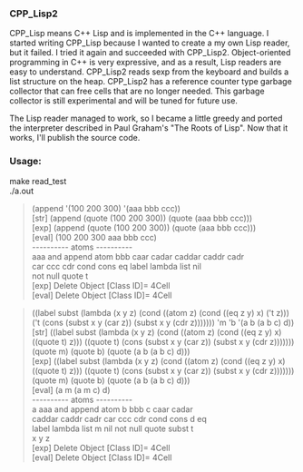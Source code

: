 ### CPP_Lisp2

CPP_Lisp means C++ Lisp and is implemented in the C++ language.
I started writing CPP_Lisp because I wanted to create a my own Lisp reader, but it failed.
I tried it again and succeeded with CPP_Lisp2.
Object-oriented programming in C++ is very expressive, and as a result, Lisp readers are easy to understand.
CPP_Lisp2 reads sexp from the keyboard and builds a list structure on the heap.
CPP_Lisp2 has a reference counter type garbage collector that can free cells that are no longer needed.
This garbage collector is still experimental and will be tuned for future use.

The Lisp reader managed to work, so I became a little greedy and ported the interpreter described in Paul Graham's "The Roots of Lisp".
Now that it works, I'll publish the source code.

### Usage:
make read_test  
./a.out  

> (append '(100 200 300) '(aaa bbb ccc))  
[str] (append (quote (100 200 300)) (quote (aaa bbb ccc)))  
[exp] (append (quote (100 200 300)) (quote (aaa bbb ccc)))  
[eval] (100 200 300 aaa bbb ccc)  
 ---------- atoms ----------  
aaa and append atom bbb caar cadar caddar caddr cadr  
car ccc cdr cond cons eq label lambda list nil  
not null quote t  
[exp] Delete Object [Class ID]= 4Cell  
[eval] Delete Object [Class ID]= 4Cell  

> ((label subst (lambda (x y z) (cond ((atom z) (cond ((eq z y) x) ('t z))) ('t (cons (subst x y (car z)) (subst x y (cdr z))))))) 'm 'b '(a b (a b c) d))  
[str] ((label subst (lambda (x y z) (cond ((atom z) (cond ((eq z y) x) ((quote t) z))) ((quote t) (cons (subst x y (car z)) (subst x y (cdr z))))))) (quote m) (quote b) (quote (a b (a b c) d)))  
[exp] ((label subst (lambda (x y z) (cond ((atom z) (cond ((eq z y) x) ((quote t) z))) ((quote t) (cons (subst x y (car z)) (subst x y (cdr z))))))) (quote m) (quote b) (quote (a b (a b c) d)))  
[eval] (a m (a m c) d)  
 ---------- atoms ----------  
a aaa and append atom b bbb c caar cadar  
caddar caddr cadr car ccc cdr cond cons d eq  
label lambda list m nil not null quote subst t  
x y z  
[exp] Delete Object [Class ID]= 4Cell  
[eval] Delete Object [Class ID]= 4Cell  
